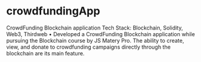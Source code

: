 # crowdfundingApp
 CrowdFunding Blockchain application
Tech Stack: Blockchain, Solidity, Web3, Thirdweb 
• Developed a CrowdFunding Blockchain application while pursuing the Blockchain course by JS Matery Pro. The ability to 
create, view, and donate to crowdfunding campaigns directly through the blockchain are its main feature.
